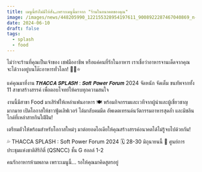 ```yaml
---
title: เมนูนี้ยังไม่มีให้สั่ง…เพราะเมนูนี้มาจาก "ร้านในอนาคตของคุณ"
image: /images/news/448205990_122155328954197611_9008922287467040869_n-1-.jpg
date: 2024-06-10
draft: false
tags:
  - splash
  - food
---
```

ไม่ว่าจะร้านที่คุณเป็นเจ้าของ เชฟมืออาชีพ หรือแค่คนที่รักในอาหาร
เราเชื่อว่าอาหารจานเด็ดจากคุณ จะได้วางอยู่บนโต๊ะอาหารทั่วโลก! 👩‍🍳⭐

แค่คุณมาที่งาน 𝙏𝙃𝘼𝘾𝘾𝘼 𝙎𝙋𝙇𝘼𝙎𝙃 : 𝙎𝙤𝙛𝙩 𝙋𝙤𝙬𝙚𝙧 𝙁𝙤𝙧𝙪𝙢 2024
จัดหนัก จัดเต็ม ขนทัพจากทั้ง 11 สาขาสร้างสรรค์ เพื่อตอบโจทย์ให้ครบทุกความสนใจ

งานนี้มีสาขา Food มาเสิร์ฟให้เหล่าแฟนอาหาร 🍽 พร้อมกิจกรรมและเวทีจากผู้นำและผู้เชี่ยวชาญมากมาย เปิดโอกาสให้ชาวฟู้ดเลิฟเวอร์ ได้มาลับคมมีด อัพเดตเทรนด์นวัตกรรมอาหารสุดล้ำ และมิชลินไกด์ที่เหล่าสายกินใฝ่ฝัน!

เตรียมตัวให้พร้อมสำหรับโอกาสใหม่ๆ
มาต่อยอดไอเดียให้คุณสร้างสรรค์อนาคตได้ไม่รู้จบไปด้วยกัน!

💦 THACCA SPLASH : Soft Power Forum 2024
🗓️ 28-30 มิถุนายนนี้
📍 ศูนย์การประชุมแห่งชาติสิริกิติ์ (QSNCC) ชั้น G ฮอลล์ 1-2

คนรักอาหารห้ามพลาด เพราะเมนูนี้… รอให้คุณมาคิดสูตรอยู่
